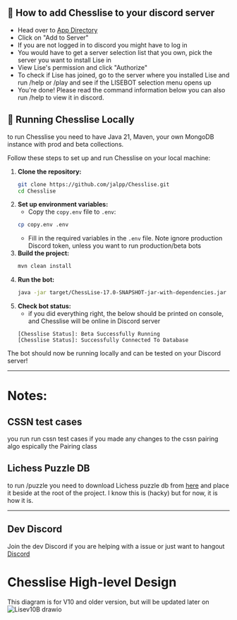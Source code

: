 ## 👋 **How to add Chesslise to your discord server**
- Head over to [App Directory](https://discord.com/application-directory/930544707300393021)
- Click on "Add to Server"
- If you are not logged in to discord you might have to log in
- You would have to get a server selection list that you own, pick the server you want to install Lise in
- View Lise's permission and click "Authorize"
- To check if Lise has joined, go to the server where you installed Lise and run /help or /play and see if the LISEBOT selection menu opens up
- You're done! Please read the command information below you can also run /help to view it in discord.

## 🔧 **Running Chesslise Locally**
to run Chesslise you need to have Java 21, Maven, your own MongoDB instance with prod and beta collections.

Follow these steps to set up and run Chesslise on your local machine:

1. **Clone the repository:**
   ```bash
   git clone https://github.com/jalpp/Chesslise.git
   cd Chesslise
   ```
2. **Set up environment variables:**
    - Copy the `copy.env` file to `.env`:
   ```bash
   cp copy.env .env
   ```
    - Fill in the required variables in the `.env` file. Note ignore production Discord token, unless you want to run production/beta bots
3. **Build the project:**
   ```bash
   mvn clean install
   ```
4. **Run the bot:**
   ```bash
   java -jar target/ChessLise-17.0-SNAPSHOT-jar-with-dependencies.jar
   ```
5. **Check bot status:**
    - if you did everything right, the below should be printed on console, and Chesslise will be online in Discord server
   ```
   [Chesslise Status]: Beta Successfully Running
   [Chesslise Status]: Successfully Connected To Database
    ```   

The bot should now be running locally and can be tested on your Discord server!

---

# Notes:

## CSSN test cases
you run run cssn test cases if you made any changes to the cssn pairing algo espically the Pairing class

## Lichess Puzzle DB

to run /puzzle <Lichess puzzle db> you need to download Lichess puzzle db from [here](https://database.lichess.org/#puzzles) and place it beside at the root of the project. I know this is (hacky) but for now, it is how it is.

---
## Dev Discord
Join the dev Discord if you are helping with a issue or just want to hangout
[Discord](https://discord.gg/T2eH3tQjKC)


# Chesslise High-level Design
This diagram is for V10 and older version, but will be updated later on
![Lisev10B drawio](https://github.com/jalpp/LichessSearchEngineBot/assets/92553013/ab1aa349-135b-4f57-a592-bba4e6faf733)
